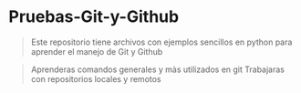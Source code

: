 # Pruebas-Git-y-Github

> Este repositorio tiene archivos con ejemplos sencillos en python para aprender el manejo de Git y Github

> Aprenderas comandos generales y màs utilizados en git
> Trabajaras con repositorios locales y remotos 
